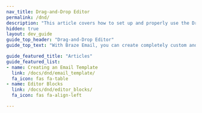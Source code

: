 ```yaml
---
nav_title: Drag-and-Drop Editor
permalink: /dnd/
description: "This article covers how to set up and properly use the Drag-and-Drop Editor provided by Braze."
hidden: true
layout: dev_guide
guide_top_header: "Drag-and-Drop Editor"
guide_top_text: "With Braze Email, you can create completely custom and personalized email messages in either Campaigns or Canvas using a Drag-and-Drop editing experience. Check out the articles below to learn more."

guide_featured_title: "Articles"
guide_featured_list:
- name: Creating an Email Template
  link: /docs/dnd/email_template/
  fa_icon: fas fa-table
- name: Editor Blocks
  link: /docs/dnd/editor_blocks/
  fa_icon: fas fa-align-left

---
```

